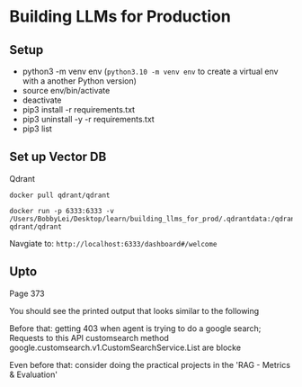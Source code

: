 # Building LLMs for Production

## Setup
* python3 -m venv env (`python3.10 -m venv env` to create a virtual env with a another Python version)
* source env/bin/activate
* deactivate
* pip3 install -r requirements.txt
* pip3 uninstall -y -r requirements.txt
* pip3 list

## Set up Vector DB
Qdrant
```
docker pull qdrant/qdrant

docker run -p 6333:6333 -v /Users/BobbyLei/Desktop/learn/building_llms_for_prod/.qdrantdata:/qdrant/storage qdrant/qdrant
```

Navgiate to: `http://localhost:6333/dashboard#/welcome`

## Upto
Page 373

You should see the printed output that looks similar to the following

Before that: getting 403 when agent is trying to do a google search; Requests to this API customsearch method google.customsearch.v1.CustomSearchService.List are blocke

Even before that: consider doing the practical projects in the 'RAG - Metrics & Evaluation'
